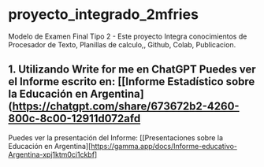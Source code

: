 # proyecto_integrado_2mfries
Modelo de Examen Final Tipo 2 - Este proyecto Integra conocimientos de Procesador de Texto, Planillas de calculo,, Github, Colab, Publicacion.
## 1. Utilizando Write for me en ChatGPT Puedes ver el Informe escrito en: [[Informe Estadístico sobre la Educación en Argentina](https://chatgpt.com/share/673672b2-4260-800c-8c00-12911d072afd
Puedes ver la presentación del Informe: [[Presentaciones sobre la Educación en Argentina][https://gamma.app/docs/Informe-educativo-Argentina-xpj1ktm0ci1ckbf]
